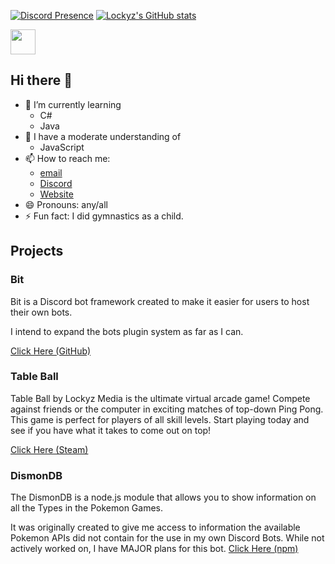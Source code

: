 [![Discord Presence](https://lanyard.cnrad.dev/api/835394949612175380)](https://discord.com/users/835394949612175380)    [![Lockyz's GitHub stats](https://github-readme-stats.vercel.app/api?username=lockyz&theme=midnight-purple)](https://github.com/lockyz)

<img src="https://cdn.jsdelivr.net/gh/devicons/devicon@latest/icons/discordjs/discordjs-original.svg" width="40" height="40"/>

## Hi there 👋
- 🌱 I’m currently learning
  - C#
  - Java
- 🌱 I have a moderate understanding of
  - JavaScript
- 📫 How to reach me:
  - [email](mailto:robin.painter@lockyzmedia.com)
  - [Discord](https://discord.gg/NgpN3YYbMM)
  - [Website](https://lockyzmedia.com)
- 😄 Pronouns: any/all
- ⚡ Fun fact: I did gymnastics as a child.

## Projects
### Bit
Bit is a Discord bot framework created to make it easier for users to host their own bots.

I intend to expand the bots plugin system as far as I can.

[Click Here (GitHub)](https://github.com/Lockyz-Dev/bit)

### Table Ball
Table Ball by Lockyz Media is the ultimate virtual arcade game! Compete against friends or the computer in exciting matches of top-down Ping Pong. This game is perfect for players of all skill levels. Start playing today and see if you have what it takes to come out on top!

[Click Here (Steam)](https://store.steampowered.com/app/2094090/Table_Ball/)

### DismonDB
The DismonDB is a node.js module that allows you to show information on all the Types in the Pokemon Games.

It was originally created to give me access to information the available Pokemon APIs did not contain for the use in my own Discord Bots. While not actively worked on, I have MAJOR plans for this bot.
[Click Here (npm)](https://www.npmjs.com/package/dismondb)
